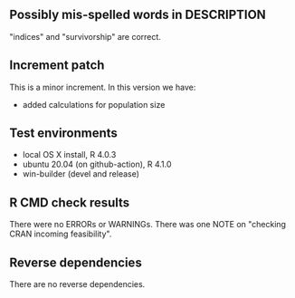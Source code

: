 ## Possibly mis-spelled words in DESCRIPTION
"indices" and "survivorship" are correct.

## Increment patch
This is a minor increment. In this version we have:
- added calculations for population size

## Test environments
* local OS X install, R 4.0.3
* ubuntu 20.04 (on github-action), R 4.1.0
* win-builder (devel and release)

## R CMD check results
There were no ERRORs or WARNINGs.
There was one NOTE on "checking CRAN incoming feasibility".

## Reverse dependencies
There are no reverse dependencies.
